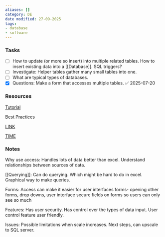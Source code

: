 ```yaml
---
aliases: []
category: DE
date modified: 27-09-2025
tags:
- database
- software
---
```

### Tasks

- [ ] How to update (or more so insert) into multiple related tables. How to insert existing data into a [[Database]]. SQL triggers?
- [ ] Investigate: Helper tables gather many small tables into one.
- [ ] What are typical types of databases.
- [x] Questions: Make a form that accesses multiple tables. ✅ 2025-07-20
### Resources
[Tutorial](https://www.youtube.com/watch?v=ubmwp8kbfPc)

[Best Practices](https://www.youtube.com/watch?v=ymc9CYnziS4)

[LINK](https://youtu.be/ymc9CYnziS4)

[TIME](https://youtu.be/ymc9CYnziS4?t=1042)
### Notes

Why use access:
	Handles lots of data better than excel. Understand relationships between sources of data.
 
[[Querying]]:
	Can do querying. Which might be hard to do in excel.
	Graphical way to make queries.

Forms:
	Access can make it easier for user interfaces 
	forms- opening other forms, drop downs, user interface
	secure fields on forms so users can only see so much 

Features:
	Has user security.
	Has control over the types of data input.
	User control feature
	user friendly. 

Issues:
	Possible limitations when scale increases. Next steps, can upscale to SQL server. 





